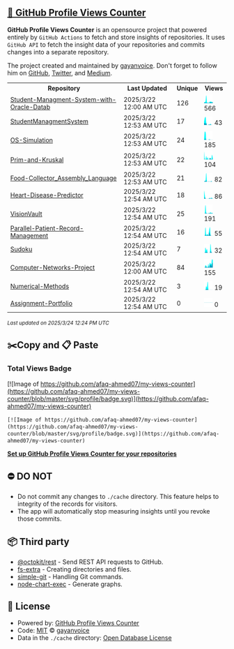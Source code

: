 ## [🚀 GitHub Profile Views Counter](https://github.com/gayanvoice/github-profile-views-counter)
**GitHub Profile Views Counter** is an opensource project that powered entirely by  `GitHub Actions` to fetch and store insights of repositories.
It uses `GitHub API` to fetch the insight data of your repositories and commits changes into a separate repository.

The project created and maintained by [gayanvoice](https://github.com/gayanvoice). Don't forget to follow him on [GitHub](https://github.com/gayanvoice), [Twitter](https://twitter.com/gayanvoice), and [Medium](https://gayanvoice.medium.com/).

<table>
	<tr>
		<th>
			Repository
		</th>
		<th>
			Last Updated
		</th>
		<th>
			Unique
		</th>
		<th>
			Views
		</th>
	</tr>
	<tr>
		<td>
			<a href="https://github.com/afaq-ahmed07/my-views-counter/tree/master/readme/654522860/year.md">
				Student-Managment-System-with-Oracle-Datab
			</a>
		</td>
		<td>
			2025/3/22 12:00 AM UTC
		</td>
		<td>
			126
		</td>
		<td>
			<img alt="Response time graph" src="https://github.com/afaq-ahmed07/my-views-counter/raw/master/graph/654522860/small/year.png" height="20"> 566
		</td>
	</tr>
	<tr>
		<td>
			<a href="https://github.com/afaq-ahmed07/my-views-counter/tree/master/readme/606989314/year.md">
				StudentManagmentSystem
			</a>
		</td>
		<td>
			2025/3/22 12:53 AM UTC
		</td>
		<td>
			17
		</td>
		<td>
			<img alt="Response time graph" src="https://github.com/afaq-ahmed07/my-views-counter/raw/master/graph/606989314/small/year.png" height="20"> 43
		</td>
	</tr>
	<tr>
		<td>
			<a href="https://github.com/afaq-ahmed07/my-views-counter/tree/master/readme/653105890/year.md">
				OS-Simulation
			</a>
		</td>
		<td>
			2025/3/22 12:53 AM UTC
		</td>
		<td>
			24
		</td>
		<td>
			<img alt="Response time graph" src="https://github.com/afaq-ahmed07/my-views-counter/raw/master/graph/653105890/small/year.png" height="20"> 185
		</td>
	</tr>
	<tr>
		<td>
			<a href="https://github.com/afaq-ahmed07/my-views-counter/tree/master/readme/608704106/year.md">
				Prim-and-Kruskal
			</a>
		</td>
		<td>
			2025/3/22 12:53 AM UTC
		</td>
		<td>
			22
		</td>
		<td>
			<img alt="Response time graph" src="https://github.com/afaq-ahmed07/my-views-counter/raw/master/graph/608704106/small/year.png" height="20"> 104
		</td>
	</tr>
	<tr>
		<td>
			<a href="https://github.com/afaq-ahmed07/my-views-counter/tree/master/readme/654526552/year.md">
				Food-Collector_Assembly_Language
			</a>
		</td>
		<td>
			2025/3/22 12:53 AM UTC
		</td>
		<td>
			21
		</td>
		<td>
			<img alt="Response time graph" src="https://github.com/afaq-ahmed07/my-views-counter/raw/master/graph/654526552/small/year.png" height="20"> 82
		</td>
	</tr>
	<tr>
		<td>
			<a href="https://github.com/afaq-ahmed07/my-views-counter/tree/master/readme/735390494/year.md">
				Heart-Disease-Predictor
			</a>
		</td>
		<td>
			2025/3/22 12:54 AM UTC
		</td>
		<td>
			18
		</td>
		<td>
			<img alt="Response time graph" src="https://github.com/afaq-ahmed07/my-views-counter/raw/master/graph/735390494/small/year.png" height="20"> 86
		</td>
	</tr>
	<tr>
		<td>
			<a href="https://github.com/afaq-ahmed07/my-views-counter/tree/master/readme/788078219/year.md">
				VisionVault
			</a>
		</td>
		<td>
			2025/3/22 12:54 AM UTC
		</td>
		<td>
			25
		</td>
		<td>
			<img alt="Response time graph" src="https://github.com/afaq-ahmed07/my-views-counter/raw/master/graph/788078219/small/year.png" height="20"> 191
		</td>
	</tr>
	<tr>
		<td>
			<a href="https://github.com/afaq-ahmed07/my-views-counter/tree/master/readme/802793033/year.md">
				Parallel-Patient-Record-Management
			</a>
		</td>
		<td>
			2025/3/22 12:54 AM UTC
		</td>
		<td>
			16
		</td>
		<td>
			<img alt="Response time graph" src="https://github.com/afaq-ahmed07/my-views-counter/raw/master/graph/802793033/small/year.png" height="20"> 55
		</td>
	</tr>
	<tr>
		<td>
			<a href="https://github.com/afaq-ahmed07/my-views-counter/tree/master/readme/802791594/year.md">
				Sudoku
			</a>
		</td>
		<td>
			2025/3/22 12:54 AM UTC
		</td>
		<td>
			7
		</td>
		<td>
			<img alt="Response time graph" src="https://github.com/afaq-ahmed07/my-views-counter/raw/master/graph/802791594/small/year.png" height="20"> 32
		</td>
	</tr>
	<tr>
		<td>
			<a href="https://github.com/afaq-ahmed07/my-views-counter/tree/master/readme/749389203/year.md">
				Computer-Networks-Project
			</a>
		</td>
		<td>
			2025/3/22 12:00 AM UTC
		</td>
		<td>
			84
		</td>
		<td>
			<img alt="Response time graph" src="https://github.com/afaq-ahmed07/my-views-counter/raw/master/graph/749389203/small/year.png" height="20"> 155
		</td>
	</tr>
	<tr>
		<td>
			<a href="https://github.com/afaq-ahmed07/my-views-counter/tree/master/readme/664575819/year.md">
				Numerical-Methods
			</a>
		</td>
		<td>
			2025/3/22 12:54 AM UTC
		</td>
		<td>
			3
		</td>
		<td>
			<img alt="Response time graph" src="https://github.com/afaq-ahmed07/my-views-counter/raw/master/graph/664575819/small/year.png" height="20"> 19
		</td>
	</tr>
	<tr>
		<td>
			<a href="https://github.com/afaq-ahmed07/my-views-counter/tree/master/readme/772928418/year.md">
				Assignment-Portfolio
			</a>
		</td>
		<td>
			2025/3/22 12:54 AM UTC
		</td>
		<td>
			0
		</td>
		<td>
			<img alt="Response time graph" src="https://github.com/afaq-ahmed07/my-views-counter/raw/master/graph/772928418/small/year.png" height="20"> 0
		</td>
	</tr>
</table>

<small><i>Last updated on 2025/3/24 12:24 PM UTC</i></small>

## ✂️Copy and 📋 Paste
### Total Views Badge
[![Image of https://github.com/afaq-ahmed07/my-views-counter](https://github.com/afaq-ahmed07/my-views-counter/blob/master/svg/profile/badge.svg)](https://github.com/afaq-ahmed07/my-views-counter)

```readme
[![Image of https://github.com/afaq-ahmed07/my-views-counter](https://github.com/afaq-ahmed07/my-views-counter/blob/master/svg/profile/badge.svg)](https://github.com/afaq-ahmed07/my-views-counter)
```
[**Set up GitHub Profile Views Counter for your repositories**](https://github.com/gayanvoice/github-profile-views-counter)
## ⛔ DO NOT
- Do not commit any changes to `./cache` directory. This feature helps to integrity of the records for visitors.
- The app will automatically stop measuring insights until you revoke those commits.
## 📦 Third party

- [@octokit/rest](https://www.npmjs.com/package/@octokit/rest) - Send REST API requests to GitHub.
- [fs-extra](https://www.npmjs.com/package/fs-extra) - Creating directories and files.
- [simple-git](https://www.npmjs.com/package/simple-git) - Handling Git commands.
- [node-chart-exec](https://www.npmjs.com/package/node-chart-exec) - Generate graphs.
## 📄 License
- Powered by: [GitHub Profile Views Counter](https://github.com/gayanvoice/github-profile-views-counter)
- Code: [MIT](./LICENSE) © [gayanvoice](https://github.com/gayanvoice)
- Data in the `./cache` directory: [Open Database License](https://opendatacommons.org/licenses/odbl/1-0/)